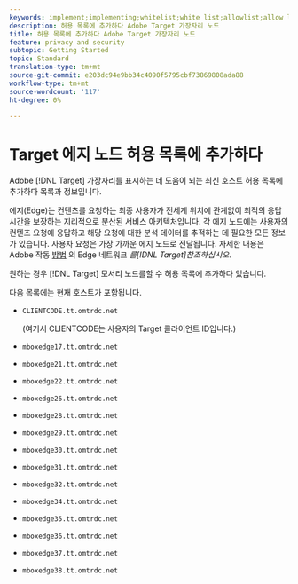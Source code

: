```yaml
---
keywords: implement;implementing;whitelist;white list;allowlist;allow list;edge;edges
description: 허용 목록에 추가하다 Adobe Target 가장자리 노드
title: 허용 목록에 추가하다 Adobe Target 가장자리 노드
feature: privacy and security
subtopic: Getting Started
topic: Standard
translation-type: tm+mt
source-git-commit: e203dc94e9bb34c4090f5795cbf73869808ada88
workflow-type: tm+mt
source-wordcount: '117'
ht-degree: 0%

---
```



# Target 에지 노드 허용 목록에 추가하다

Adobe [!DNL Target] 가장자리를 표시하는 데 도움이 되는 최신 호스트 허용 목록에 추가하다 목록과 정보입니다.

에지(Edge)는 컨텐츠를 요청하는 최종 사용자가 전세계 위치에 관계없이 최적의 응답 시간을 보장하는 지리적으로 분산된 서비스 아키텍처입니다. 각 에지 노드에는 사용자의 컨텐츠 요청에 응답하고 해당 요청에 대한 분석 데이터를 추적하는 데 필요한 모든 정보가 있습니다. 사용자 요청은 가장 가까운 에지 노드로 전달됩니다. 자세한 내용은 Adobe 작동 [방법](/help/c-intro/how-target-works.md#concept_0AE2ED8E9DE64288A8B30FCBF1040934) 의 Edge 네트워크 *를[!DNL Target]참조하십시오*.

원하는 경우 [!DNL Target] 모서리 노드를할 수 허용 목록에 추가하다 있습니다.

다음 목록에는 현재 호스트가 포함됩니다.

* `CLIENTCODE.tt.omtrdc.net`

   (여기서 CLIENTCODE는 사용자의 Target 클라이언트 ID입니다.)

* `mboxedge17.tt.omtrdc.net`
* `mboxedge21.tt.omtrdc.net`
* `mboxedge22.tt.omtrdc.net`
* `mboxedge26.tt.omtrdc.net`
* `mboxedge28.tt.omtrdc.net`
* `mboxedge29.tt.omtrdc.net`
* `mboxedge30.tt.omtrdc.net`
* `mboxedge31.tt.omtrdc.net`
* `mboxedge32.tt.omtrdc.net`
* `mboxedge34.tt.omtrdc.net`
* `mboxedge35.tt.omtrdc.net`
* `mboxedge36.tt.omtrdc.net`
* `mboxedge37.tt.omtrdc.net`
* `mboxedge38.tt.omtrdc.net`